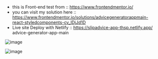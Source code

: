 - this is Front-end test from :: https://www.frontendmentor.io/ 
- you can visit my solution here :: https://www.frontendmentor.io/solutions/advicegeneratorappmain-react-styledcomponents-cv_IDjJd1D
- Live site Deploy with Netlify :: https://slipadvice-app-thsp.netlify.app/
advice-generator-app-main

![image](https://github.com/armzacup00/advice-generator-app/assets/75727727/e32c2553-7405-495e-a85e-56765fc106c0)

![image](https://github.com/armzacup00/advice-generator-app/assets/75727727/1717aefc-3fad-4108-be29-cc933d334df9)

